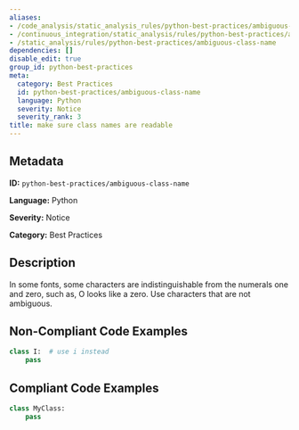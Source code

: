 ```yaml
---
aliases:
- /code_analysis/static_analysis_rules/python-best-practices/ambiguous-class-name
- /continuous_integration/static_analysis/rules/python-best-practices/ambiguous-class-name
- /static_analysis/rules/python-best-practices/ambiguous-class-name
dependencies: []
disable_edit: true
group_id: python-best-practices
meta:
  category: Best Practices
  id: python-best-practices/ambiguous-class-name
  language: Python
  severity: Notice
  severity_rank: 3
title: make sure class names are readable
---
```

<!--  SOURCED FROM https://github.com/DataDog/datadog-static-analyzer-rule-docs -->


## Metadata
**ID:** `python-best-practices/ambiguous-class-name`

**Language:** Python

**Severity:** Notice

**Category:** Best Practices

## Description
In some fonts, some characters are indistinguishable from the numerals one and zero, such as, O looks like a zero. Use characters that are not ambiguous.

## Non-Compliant Code Examples
```python
class I:  # use i instead
    pass
```

## Compliant Code Examples
```python
class MyClass:
    pass
```
